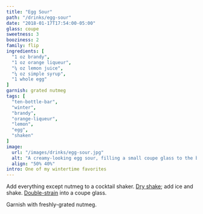 ```yaml
---
title: "Egg Sour"
path: "/drinks/egg-sour"
date: "2018-01-17T17:54:00-05:00"
glass: coupe
sweetness: 3
booziness: 2
family: flip
ingredients: [
  "1 oz brandy",
  "1 oz orange liqueur",
  "¼ oz lemon juice",
  "¼ oz simple syrup",
  "1 whole egg"
]
garnish: grated nutmeg
tags: [
  "ten-bottle-bar",
  "winter",
  "brandy",
  "orange-liqueur",
  "lemon",
  "egg",
  "shaken"
]
image:
  url: "/images/drinks/egg-sour.jpg"
  alt: "A creamy-looking egg sour, filling a small coupe glass to the brim"
  align: "50% 40%"
intro: One of my wintertime favorites
---
```

Add everything except nutmeg to a cocktail shaker. [Dry shake](/techniques/shaking/#dry-shaking); add ice and shake. [Double-strain](/techniques/straining/#double-straining) into a coupe glass.

Garnish with freshly-grated nutmeg.

